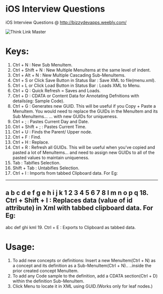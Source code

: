 iOS Interview Questions
=======================

iOS Interview Questions @ http://bizzydevapps.weebly.com/

![Think Link Master](http://bizzydevapps.weebly.com/uploads/2/6/0/6/26064193/header_images/1392910236.jpg)

Keys:
=====
1. Ctrl + N : New Sub MenuItem.
2. Ctrl + Shift + N : New Multiple MenuItems at the same level of indent.
3. Ctrl + Alt + N : New Multiple Cascading Sub-MenuItems.
4. Ctrl + S or Click Save Button in Status Bar : Save XML to file(menu.xml).
5. Ctrl + L or Click Load Button in Status Bar : Loads XML to Menu.
6. Ctrl + Q : Quick Refresh = Saves and Loads.
7. Ctrl + D : CDATA or Content Data for Annotating Defnitions with details(eg: Sample Code).
8. Ctrl + G : Generates new GUID.
              This will be useful if you Copy + Paste a MenuItem. 
              You would need to replace the GUIDs in the MenuItem and its Sub MenuItems...
              ... with new GUIDs for uniqueness.
9. Ctrl + ; : Pastes Current Day and Date.
10. Ctrl + Shift + ; : Pastes Current Time.
11. Ctrl + U : Finds the Parent/ Upper node.
12. Ctrl + F : Find.
13. Ctrl + H : Replace.
14. Ctrl + R : Refresh all GUIDs.
		This will be useful when you've copied and pasted a lot of MenuItems...
		and need to assign new GUIDs to all of the pasted values to maintain uniqueness.
15. Tab : Tabifies Selection.
16. Shift + Tab : Untabifies Selection.
17. Ctrl + I : Imports from tabbed Clipboard data.
For Eg:
-------
a
	b
	c
		d
			e
		f
	g
	e
h
i
	j
		k
			1
				2
					3
						4
							5
								6
									7
										8
l
m
n
o
	p
		q
18. Ctrl + Shift + I : Replaces data (value of id attribute) in Xml with tabbed clipboard data.
For Eg:
-------
abc
def
ghi
kml
19. Ctrl + E : Exports to Clipboard as tabbed data.

Usage:
======
1. To add new concepts or definitions:
	Insert a new MenuItem(Ctrl + N) as a concept and its definition as a Sub-MenuItem(Ctrl + N).. 
	..inside the prior created concept MenuItem.
2. To add any Code sample to the definition, add a CDATA section(Ctrl + D) within the definition Sub-MenuItem.
3. Click Menu to locate it in XML using GUID.(Works only for leaf nodes.)
